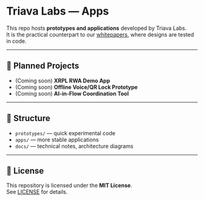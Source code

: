 # Triava Labs — Apps

This repo hosts **prototypes and applications** developed by Triava Labs.  
It is the practical counterpart to our [whitepapers](https://github.com/triavalabs/whitepapers), where designs are tested in code.

---

## 📑 Planned Projects
- (Coming soon) **XRPL RWA Demo App**  
- (Coming soon) **Offline Voice/QR Lock Prototype**  
- (Coming soon) **AI-in-Flow Coordination Tool**  

---

## 📂 Structure
- `prototypes/` — quick experimental code  
- `apps/` — more stable applications  
- `docs/` — technical notes, architecture diagrams  

---

## 📜 License
This repository is licensed under the **MIT License**.  
See [LICENSE](LICENSE) for details.
